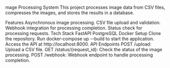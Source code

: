 mage Processing System
This project processes image data from CSV files, compresses the images, and stores the results in a database.

Features
Asynchronous image processing.
CSV file upload and validation.
Webhook integration for processing completion.
Status check for processing requests.
Tech Stack
FastAPI
PostgreSQL
Docker
Setup
Clone the repository.
Run docker-compose up --build to start the application.
Access the API at http://localhost:8000.
API Endpoints
POST /upload: Upload a CSV file.
GET /status/{request_id}: Check the status of the image processing.
POST /webhook: Webhook endpoint to handle processing completion.
